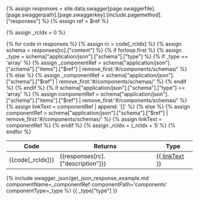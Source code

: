 {% assign responses = site.data.swagger[page.swaggerfile].[page.swaggerpath].[page.swaggerkey].[include.pagemethod].["responses"] %}
{% assign ref = $ref %}

{% assign _rcIdx = 0 %}
<table>
    <thead>
        <tr>
            <th>Code</th> 
            <th>Returns</th>
            <th>Type</th>
        </tr>
    </thead>
    <tbody>
        {% for code in responses %}
            {% assign rc = code[_rcIdx] %}
            <tr>
            <td>{{code[_rcIdx]}}</td>
            <td>{{responses[rc].["description"]}}</td>
            {% assign schema = responses[rc].["content"] %}
            {% if forloop.first %}              
                {% assign _type = schema["application/json"].["schema"].["type"] %}
                {% if _type == 'array' %}
                    {% assign _componentRef = schema["application/json"].["schema"].["items"].["$ref"] | remove_first:'#/components/schemas/' %}
                {% else %}
                {% assign _componentRef = schema["application/json"].["schema"].["$ref"] | remove_first:'#/components/schemas/' %}
                {% endif %}
            {% endif %}
            {% if schema["application/json"].["schema"].["type"] == 'array' %}
                {% assign componentRef = schema["application/json"].["schema"].["items"].["$ref"] | remove_first:'#/components/schemas/' %}
                {% assign linkText = componentRef | append: '[]' %}
            {% else %}
                {% assign componentRef = schema["application/json"].["schema"].["$ref"] | remove_first:'#/components/schemas/' %}
                {% assign linkText = componentRef  %}
            {% endif %}
            <td>
                <a href="userapi_components.html#{{ componentRef | downcase }}" >{{ linkText }}</a>
            </td>
            </tr>
            {% assign _rcIdx = (_rcIdx + 1) %}        
        {% endfor %}      
    </tbody>
</table>
{% include swagger_json/get_json_response_example.md componentName=_componentRef componentPath='components' componentType=_type %}
{{ _type["type"] }}
